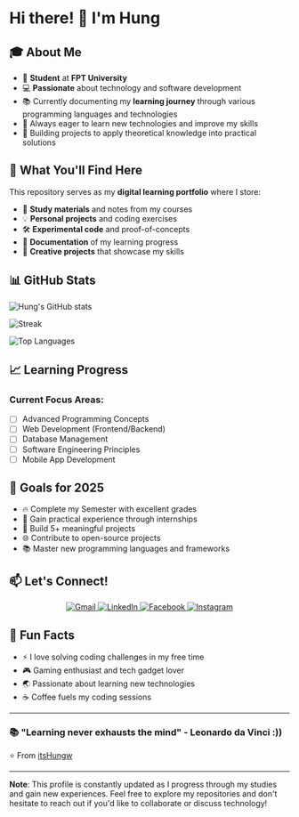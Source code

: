 

<!--
**itsHungw/itsHungw** is a ✨ _special_ ✨ repository because its `README.md` (this file) appears on your GitHub profile.

Here are some ideas to get you started:

- 🔭 I’m currently working on ...
- 🌱 I’m currently learning ...
- 👯 I’m looking to collaborate on ...
- 🤔 I’m looking for help with ...
- 💬 Ask me about ...
- 📫 How to reach me: ...
- 😄 Pronouns: ...
- ⚡ Fun fact: ...
-->
# Hi there! 👋 I'm Hung

## 🎓 About Me
- 🎯 **Student** at **FPT University**
- 💻 **Passionate** about technology and software development
- 📚 Currently documenting my **learning journey** through various programming languages and technologies
- 🌱 Always eager to learn new technologies and improve my skills
- 🎯 Building projects to apply theoretical knowledge into practical solutions

## 🚀 What You'll Find Here
This repository serves as my **digital learning portfolio** where I store:
- 📖 **Study materials** and notes from my courses
- 💡 **Personal projects** and coding exercises
- 🛠️ **Experimental code** and proof-of-concepts
- 📝 **Documentation** of my learning progress
- 🎨 **Creative projects** that showcase my skills

<!--## 🛠️ Technologies & Tools 

Programming Languages: [Add your languages here, e.g., Java, Python, JavaScript]
Frameworks: [Add frameworks you're learning/using]
Databases: [Add databases you work with]
Tools: [Add tools you use, e.g., Git, VS Code, IntelliJ]
-->

## 📊 GitHub Stats
![Hung's GitHub stats](https://github-readme-stats.vercel.app/api?username=itsHungw&show_icons=true&theme=radical)

![Streak](https://github-readme-streak-stats.herokuapp.com/?user=itsHungw&theme=radical)

![Top Languages](https://github-readme-stats.vercel.app/api/top-langs/?username=itsHungw&layout=compact&theme=radical)


<!--## 🌟 Featured Projects
<!-- Add your best projects here 
- 🚀 **[Project Name]** - Brief description of what it does
- 💡 **[Project Name]** - Brief description of what it does
- 🎯 **[Project Name]** - Brief description of what it does-->

## 📈 Learning Progress
### Current Focus Areas:
- [ ] Advanced Programming Concepts
- [ ] Web Development (Frontend/Backend)
- [ ] Database Management
- [ ] Software Engineering Principles
- [ ] Mobile App Development

<!--### Completed Courses:
- ✅ [Course Name] - [Brief description]
- ✅ [Course Name] - [Brief description] -->

## 🎯 Goals for 2025
- 🔥 Complete my Semester with excellent grades
- 💼 Gain practical experience through internships
- 🚀 Build 5+ meaningful projects
- 🌐 Contribute to open-source projects
- 📚 Master new programming languages and frameworks

## 📫 Let's Connect!
<p align="center">
  <a href="mailto:vinhung06vl@gmail.com">
    <img src="https://img.shields.io/badge/Gmail-D14836?style=for-the-badge&logo=gmail&logoColor=white" alt="Gmail"/>
  </a>
  <a href="https://www.linkedin.com/in/v%C4%A9nh-h%C6%B0ng-nguyen-8a6a67357/">
    <img src="https://img.shields.io/badge/LinkedIn-0077B5?style=for-the-badge&logo=linkedin&logoColor=white" alt="LinkedIn"/>
  </a>
  <a href="https://www.facebook.com/nguyen.vinhhung.733/">
    <img src="https://img.shields.io/badge/Facebook-1877F2?style=for-the-badge&logo=facebook&logoColor=white" alt="Facebook"/>
  </a>
  <a href="https://www.instagram.com/ng_vinhhung.47/">
    <img src="https://img.shields.io/badge/Instagram-E4405F?style=for-the-badge&logo=instagram&logoColor=white" alt="Instagram"/>
  </a>
</p>

## 💭 Fun Facts
- ⚡ I love solving coding challenges in my free time
- 🎮 Gaming enthusiast and tech gadget lover
- 🌏 Passionate about learning new technologies
- ☕ Coffee fuels my coding sessions

---
### 📚 "Learning never exhausts the mind" - Leonardo da Vinci :))

⭐️ From [itsHungw](https://github.com/itsHungw)

---
**Note**: This profile is constantly updated as I progress through my studies and gain new experiences. Feel free to explore my repositories and don't hesitate to reach out if you'd like to collaborate or discuss technology!
